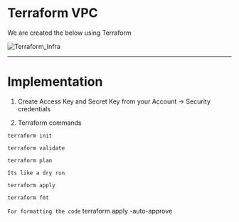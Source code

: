 # Terraform VPC

We are created the below using Terraform 

![Terraform_Infra](https://github.com/Pavan-1997/Terraform_VPC/assets/32020205/13c2c175-0a2a-49dd-b650-a320114c906b)

---
# Implementation

1. Create Access Key and Secret Key from your Account -> Security credentials 


2. Terraform commands
```
terraform init
```
```
terraform validate
```
```
terraform plan 
```
`Its like a dry run`
 ```
terraform apply
```
```
terraform fmt 
```
`For formatting the code`
terraform apply -auto-approve

